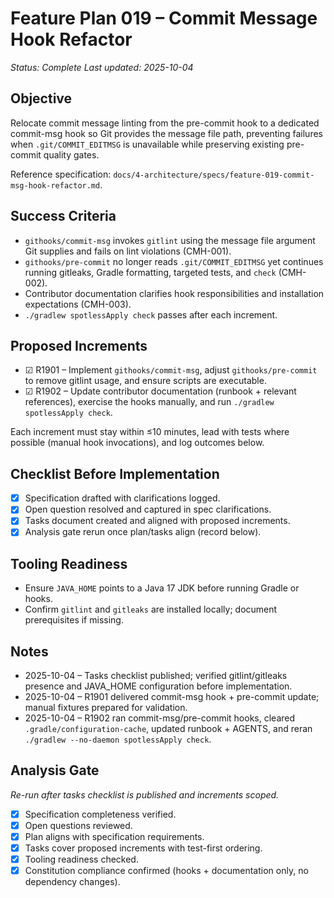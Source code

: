 # Feature Plan 019 – Commit Message Hook Refactor

_Status: Complete_
_Last updated: 2025-10-04_

## Objective
Relocate commit message linting from the pre-commit hook to a dedicated commit-msg hook so Git provides the message file path, preventing failures when `.git/COMMIT_EDITMSG` is unavailable while preserving existing pre-commit quality gates.

Reference specification: `docs/4-architecture/specs/feature-019-commit-msg-hook-refactor.md`.

## Success Criteria
- `githooks/commit-msg` invokes `gitlint` using the message file argument Git supplies and fails on lint violations (CMH-001).
- `githooks/pre-commit` no longer reads `.git/COMMIT_EDITMSG` yet continues running gitleaks, Gradle formatting, targeted tests, and `check` (CMH-002).
- Contributor documentation clarifies hook responsibilities and installation expectations (CMH-003).
- `./gradlew spotlessApply check` passes after each increment.

## Proposed Increments
- ☑ R1901 – Implement `githooks/commit-msg`, adjust `githooks/pre-commit` to remove gitlint usage, and ensure scripts are executable.
- ☑ R1902 – Update contributor documentation (runbook + relevant references), exercise the hooks manually, and run `./gradlew spotlessApply check`.

Each increment must stay within ≤10 minutes, lead with tests where possible (manual hook invocations), and log outcomes below.

## Checklist Before Implementation
- [x] Specification drafted with clarifications logged.
- [x] Open question resolved and captured in spec clarifications.
- [x] Tasks document created and aligned with proposed increments.
- [x] Analysis gate rerun once plan/tasks align (record below).

## Tooling Readiness
- Ensure `JAVA_HOME` points to a Java 17 JDK before running Gradle or hooks.
- Confirm `gitlint` and `gitleaks` are installed locally; document prerequisites if missing.

## Notes

- 2025-10-04 – Tasks checklist published; verified gitlint/gitleaks presence and JAVA_HOME configuration before implementation.
- 2025-10-04 – R1901 delivered commit-msg hook + pre-commit update; manual fixtures prepared for validation.
- 2025-10-04 – R1902 ran commit-msg/pre-commit hooks, cleared `.gradle/configuration-cache`, updated runbook + AGENTS, and reran `./gradlew --no-daemon spotlessApply check`.

## Analysis Gate
_Re-run after tasks checklist is published and increments scoped._

- [x] Specification completeness verified.
- [x] Open questions reviewed.
- [x] Plan aligns with specification requirements.
- [x] Tasks cover proposed increments with test-first ordering.
- [x] Tooling readiness checked.
- [x] Constitution compliance confirmed (hooks + documentation only, no dependency changes).
